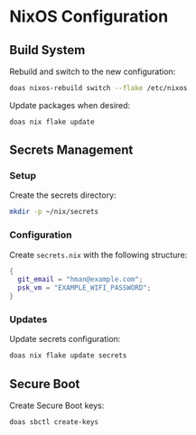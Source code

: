 # NixOS Configuration

## Build System

Rebuild and switch to the new configuration:

```bash
doas nixos-rebuild switch --flake /etc/nixos
```

Update packages when desired:

```bash
doas nix flake update
```

## Secrets Management

### Setup

Create the secrets directory:

```bash
mkdir -p ~/nix/secrets
```

### Configuration

Create `secrets.nix` with the following structure:

```nix
{
  git_email = "hman@example.com";
  psk_vm = "EXAMPLE_WIFI_PASSWORD";
}
```

### Updates

Update secrets configuration:

```bash
doas nix flake update secrets
```

## Secure Boot

Create Secure Boot keys:

```bash
doas sbctl create-keys
```
